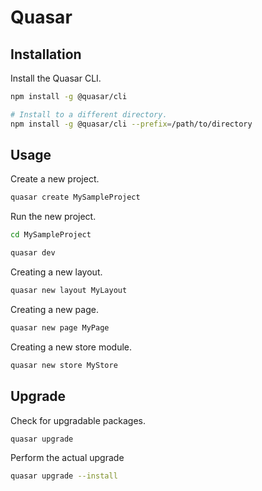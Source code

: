 Quasar
======


Installation
------------

Install the Quasar CLI.

```bash
npm install -g @quasar/cli

# Install to a different directory.
npm install -g @quasar/cli --prefix=/path/to/directory
```

Usage
-----

Create a new project.

```bash
quasar create MySampleProject
```

Run the new project.

```bash
cd MySampleProject
```

```bash
quasar dev
```

Creating a new layout.

```bash
quasar new layout MyLayout
```

Creating a new page.

```bash
quasar new page MyPage
```

Creating a new store module.

```bash
quasar new store MyStore
```

Upgrade
-------

Check for upgradable packages.

```bash
quasar upgrade
```

Perform the actual upgrade

```bash
quasar upgrade --install
```